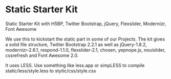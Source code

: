 Static Starter Kit
==================

Static Starter Kit with H5BP, Twitter Bootstrap, jQuery, Flexslider, Modernizr, Font Awesome


We use this to kickstart the static part in some of our Projects.
The kit gives a solid file structure, Twitter Bootstrap 2.2.1 as well as jQuery-1.8.2, modernizr-2.6.1, respond-1.1.0, flexslider-2.1, chosen, yepnope.js, nouislider, cssrefresh and Font Awesome 2.0.

It uses LESS. Use something like less.app or simpLESS to compile static/less/style.less to stytic/css/style.css